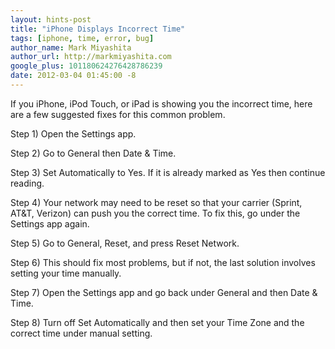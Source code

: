 ```yaml
---
layout: hints-post
title: "iPhone Displays Incorrect Time"
tags: [iphone, time, error, bug]
author_name: Mark Miyashita
author_url: http://markmiyashita.com
google_plus: 101180624276428786239
date: 2012-03-04 01:45:00 -8
---
```


If you iPhone, iPod Touch, or iPad is showing you the incorrect time, here are a few suggested fixes for this common problem.

Step 1) Open the Settings app.

Step 2) Go to General then Date & Time.

Step 3) Set Automatically to Yes. If it is already marked as Yes then continue reading.

Step 4) Your network may need to be reset so that your carrier (Sprint, AT&T, Verizon) can push you the correct time. To fix this, go under the Settings app again.

Step 5) Go to General, Reset, and press Reset Network.

Step 6) This should fix most problems, but if not, the last solution involves setting your time manually.

Step 7) Open the Settings app and go back under General and then Date & Time. 

Step 8) Turn off Set Automatically and then set your Time Zone and the correct time under manual setting.